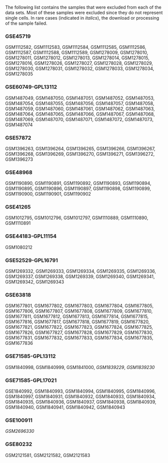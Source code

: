 The following list contains the samples that were excluded from each of the data sets. Most of these samples were excluded since they do not represent single cells. In rare cases (indicated in *italics*), the download or processing of the sample failed.

### GSE45719
GSM1112582, GSM1112583, GSM1112584, GSM1112585, GSM1112586, GSM1112587, GSM1112588, GSM1112589, GSM1278009, GSM1278010, GSM1278011, GSM1278012, GSM1278013, GSM1278014, GSM1278015, GSM1278016, GSM1278026, GSM1278027, GSM1278028, GSM1278029, GSM1278030, GSM1278031, GSM1278032, GSM1278033, GSM1278034, GSM1278035

### GSE60749-GPL13112
GSM1487049, GSM1487050, GSM1487051, GSM1487052, GSM1487053, GSM1487054, GSM1487055, GSM1487056, GSM1487057, GSM1487058, GSM1487059, GSM1487060, GSM1487061, GSM1487062, GSM1487063, GSM1487064, GSM1487065, GSM1487066, GSM1487067, GSM1487068, GSM1487069, GSM1487070, GSM1487071, GSM1487072, GSM1487073, GSM1487074

### GSE57872
GSM1396263, GSM1396264, GSM1396265, GSM1396266, GSM1396267, GSM1396268, GSM1396269, GSM1396270, GSM1396271, GSM1396272, GSM1396273

### GSE48968
GSM1190890, GSM1190891, GSM1190892, GSM1190893, GSM1190894, GSM1190895, GSM1190896, GSM1190897, GSM1190898, GSM1190899, GSM1190900, GSM1190901, GSM1190902

### GSE41265
GSM1012795, GSM1012796, GSM1012797, GSM1110889, GSM1110890, GSM1110891

### GSE44183-GPL11154
GSM1080212

### GSE52529-GPL16791
GSM1269332, GSM1269333, GSM1269334, GSM1269335, GSM1269336, GSM1269337, GSM1269338, GSM1269339, GSM1269340, GSM1269341, GSM1269342, GSM1269343

### GSE63818
GSM1677801, GSM1677802, GSM1677803, GSM1677804, GSM1677805, GSM1677806, GSM1677807, GSM1677808, GSM1677809, GSM1677810, GSM1677811, GSM1677812, GSM1677813, GSM1677814, GSM1677815, GSM1677816, GSM1677817, GSM1677818, GSM1677819, GSM1677820, GSM1677821, GSM1677822, GSM1677823, GSM1677824, GSM1677825, GSM1677826, GSM1677827, GSM1677828, GSM1677829, GSM1677830, GSM1677831, GSM1677832, GSM1677833, GSM1677834, GSM1677835, GSM1677836

### GSE71585-GPL13112
GSM1840998, GSM1840999, GSM1841000, *GSM1839229*, *GSM1839230*

### GSE71585-GPL17021
GSE1840992, GSM1840993, GSM1840994, GSM1840995, GSM1840996, GSM1840997, GSM1840931, GSM1840932, GSM1840933, GSM1840934, GSM1840935, GSM1840936, GSM1840937, GSM1840938, GSM1840939, GSM1840940, GSM1840941, GSM1840942, GSM1840943

### GSE100911
*GSM2696330*

### GSE80232
GSM2121581, GSM2121582, GSM2121583